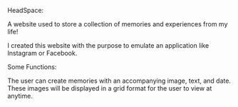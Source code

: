 HeadSpace:

A website used to store a collection of memories and experiences from my life! 

I created this website with the purpose to emulate an application like Instagram or Facebook.

Some Functions:

The user can create memories with an accompanying image, text, and date. These images will be displayed in a grid format for the user to view at anytime.
